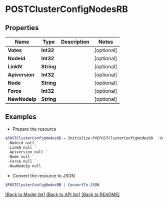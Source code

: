 # POSTClusterConfigNodesRB
## Properties

Name | Type | Description | Notes
------------ | ------------- | ------------- | -------------
**Votes** | **Int32** |  | [optional] 
**Nodeid** | **Int32** |  | [optional] 
**LinkN** | **String** |  | [optional] 
**Apiversion** | **Int32** |  | [optional] 
**Node** | **String** |  | [optional] 
**Force** | **Int32** |  | [optional] 
**NewNodeIp** | **String** |  | [optional] 

## Examples

- Prepare the resource
```powershell
$POSTClusterConfigNodesRB = Initialize-PVEPOSTClusterConfigNodesRB  -Votes null `
 -Nodeid null `
 -LinkN null `
 -Apiversion null `
 -Node null `
 -Force null `
 -NewNodeIp null
```

- Convert the resource to JSON
```powershell
$POSTClusterConfigNodesRB | ConvertTo-JSON
```

[[Back to Model list]](../README.md#documentation-for-models) [[Back to API list]](../README.md#documentation-for-api-endpoints) [[Back to README]](../README.md)

